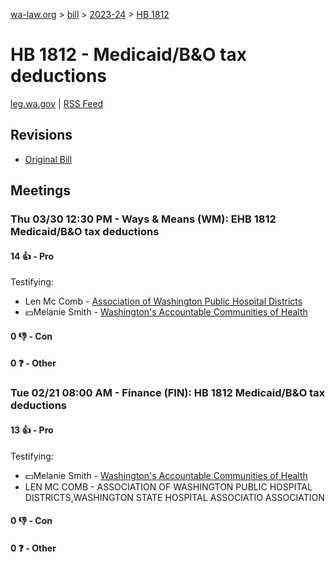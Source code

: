 [wa-law.org](/) > [bill](/bill/) > [2023-24](/bill/2023-24/) > [HB 1812](/bill/2023-24/hb/1812/)

# HB 1812 - Medicaid/B&O tax deductions
[leg.wa.gov](https://app.leg.wa.gov/billsummary?BillNumber=1812&Year=2023&Initiative=false) | [RSS Feed](./rss.xml)

## Revisions
* [Original Bill](1/)

## Meetings
### Thu 03/30 12:30 PM - Ways & Means (WM): EHB 1812 Medicaid/B&O tax deductions
#### 14 👍 - Pro
Testifying:
* Len Mc Comb - [Association of Washington Public Hospital Districts](/org/association_of_washington_public_hospital_districts/)
* 💵Melanie Smith - [Washington's Accountable Communities of Health](/org/washington's_accountable_communities_of_health/)

#### 0 👎 - Con

#### 0 ❓ - Other

### Tue 02/21 08:00 AM - Finance (FIN): HB 1812 Medicaid/B&O tax deductions
#### 13 👍 - Pro
Testifying:
* 💵Melanie Smith - [Washington's Accountable Communities of Health](/org/washington's_accountable_communities_of_health/)
* LEN MC COMB - ASSOCIATION OF WASHINGTON PUBLIC HOSPITAL DISTRICTS,WASHINGTON STATE HOSPITAL ASSOCIATIO ASSOCIATION

#### 0 👎 - Con

#### 0 ❓ - Other
